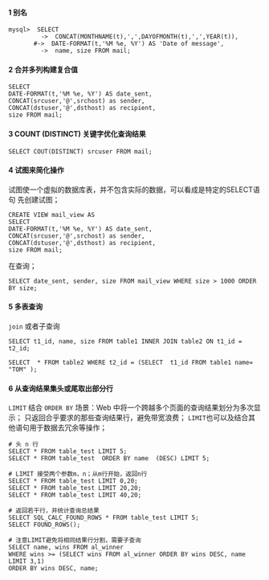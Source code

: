 #### 1 别名

```
mysql>  SELECT 
         ->  CONCAT(MONTHNAME(t),',',DAYOFMONTH(t),',',YEAR(t)),
       #->  DATE-FORMAT(t,'%M %e, %Y') AS 'Date of message',
         ->  name, size FROM mail; 
```

#### 2 合并多列构建复合值

```
SELECT
DATE-FORMAT(t,'%M %e, %Y') AS date_sent,
CONCAT(srcuser,'@',srchost) as sender,
CONCAT(dstuser,'@',dsthost) as recipient,
size FROM mail;
```

#### 3  COUNT (DISTINCT) 关键字优化查询结果

 ```
 SELECT COUT(DISTINCT) srcuser FROM mail;
 ```

 #### 4 试图来简化操作
 试图使一个虚拟的数据库表，并不包含实际的数据，可以看成是特定的SELECT语句
 先创建试图；

 ```
CREATE VIEW mail_view AS 
SELECT
DATE-FORMAT(t,'%M %e, %Y') AS date_sent,
CONCAT(srcuser,'@',srchost) as sender,
CONCAT(dstuser,'@',dsthost) as recipient,
size FROM mail;
 ```

在查询；

```
SELECT date_sent, sender, size FROM mail_view WHERE size > 1000 ORDER BY size;
```

 #### 5 多表查询
`join` 或者子查询

 ```
SELECT t1_id, name, size FROM table1 INNER JOIN table2 ON t1_id =  t2_id;

SELECT  * FROM table2 WHERE t2_id = (SELECT  t1_id FROM table1 name= "TOM" );
 ```

#### 6 从查询结果集头或尾取出部分行
`LIMIT` 结合 `ORDER BY`
场景：Web 中将一个跨越多个页面的查询结果划分为多次显示；
只返回合乎要求的那些查询结果行，避免带宽浪费；
`LIMIT`也可以及结合其他语句用于数据去冗余等操作；

```
# 头 n 行
SELECT * FROM table_test LIMIT 5;
SELECT * FROM table_test  ORDER BY name  (DESC) LIMIT 5;

# LIMIT 接受两个参数m，n；从m行开始，返回n行
SELECT * FROM table_test LIMIT 0,20;
SELECT * FROM table_test LIMIT 20,20;
SELECT * FROM table_test LIMIT 40,20;

# 返回若干行，并统计查询总结果
SELECT SQL_CALC_FOUND_ROWS * FROM table_test LIMIT 5;
SELECT FOUND_ROWS();

# 注意LIMIT避免将相同结果行分割，需要子查询
SELECT name, wins FROM al_winner 
WHERE wins >= (SELECT wins FROM al_winner ORDER BY wins DESC, name LIMIT 3,1)
ORDER BY wins DESC, name;
```